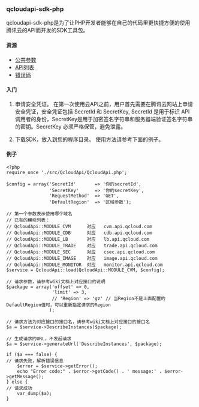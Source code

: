 ### qcloudapi-sdk-php

qcloudapi-sdk-php是为了让PHP开发者能够在自己的代码里更快捷方便的使用腾讯云的API而开发的SDK工具包。

#### 资源

* [公共参数](http://wiki.qcloud.com/wiki/%E5%85%AC%E5%85%B1%E5%8F%82%E6%95%B0)
* [API列表](http://wiki.qcloud.com/wiki/API)
* [错误码](http://wiki.qcloud.com/wiki/%E9%94%99%E8%AF%AF%E7%A0%81)

#### 入门

1. 申请安全凭证。
在第一次使用云API之前，用户首先需要在腾讯云网站上申请安全凭证，安全凭证包括 SecretId 和 SecretKey, SecretId 是用于标识 API 调用者的身份，SecretKey是用于加密签名字符串和服务器端验证签名字符串的密钥。SecretKey 必须严格保管，避免泄露。

2. 下载SDK，放入到您的程序目录。
使用方法请参考下面的例子。

#### 例子

    <?php
    require_once './src/QcloudApi/QcloudApi.php';

    $config = array('SecretId'       => '你的secretId',
                    'SecretKey'      => '你的secretKey',
                    'RequestMethod'  => 'GET',
                    'DefaultRegion'  => '区域参数');

    // 第一个参数表示使用哪个域名
    // 已有的模块列表：
    // QcloudApi::MODULE_CVM      对应   cvm.api.qcloud.com
    // QcloudApi::MODULE_CDB      对应   cdb.api.qcloud.com
    // QcloudApi::MODULE_LB       对应   lb.api.qcloud.com
    // QcloudApi::MODULE_TRADE    对应   trade.api.qcloud.com
    // QcloudApi::MODULE_SEC      对应   csec.api.qcloud.com
    // QcloudApi::MODULE_IMAGE    对应   image.api.qcloud.com
    // QcloudApi::MODULE_MONITOR  对应   monitor.api.qcloud.com
    $service = QcloudApi::load(QcloudApi::MODULE_CVM, $config);

    // 请求参数，请参考wiki文档上对应接口的说明
    $package = array('offset' => 0,
                     'limit' => 3,
                     // 'Region' => 'gz' // 当Region不是上面配置的DefaultRegion值时，可以重新指定请求的Region
                    );

    // 请求方法为对应接口的接口名，请参考wiki文档上对应接口的接口名
    $a = $service->DescribeInstances($package);

    // 生成请求的URL，不发起请求
    $a = $service->generateUrl('DescribeInstances', $package);

    if ($a === false) {
    // 请求失败，解析错误信息
        $error = $service->getError();
        echo "Error code:" . $error->getCode() . ' message:' . $error->getMessage();
    } else {
    // 请求成功
        var_dump($a);
    }
